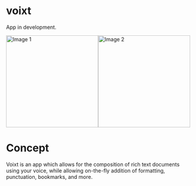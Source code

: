 # voixt

App in development. 

<div style="display: flex; flex-direction: row;">
  <img src="https://user-images.githubusercontent.com/53797635/217591403-59b47104-7da0-4d5d-a1d1-a896a06605d3.png" width="250" alt="Image 1">
  <img src="https://user-images.githubusercontent.com/53797635/217591404-5724b685-9cda-47b4-8b09-dc273c14a152.png" width="250" alt="Image 2">
</div>

# Concept

Voixt is an app which allows for the composition of rich text documents using your voice, while allowing on-the-fly addition of formatting, punctuation, bookmarks, and more. 

